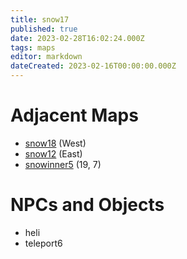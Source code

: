 ```yaml
---
title: snow17
published: true
date: 2023-02-28T16:02:24.000Z
tags: maps
editor: markdown
dateCreated: 2023-02-16T00:00:00.000Z
---
```



# Adjacent Maps
 * [snow18](/maps/snow18) (West)
 * [snow12](/maps/snow12) (East)
 * [snowinner5](/maps/snowinner5) (19, 7)

# NPCs and Objects
 * heli
 * teleport6
